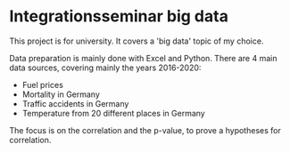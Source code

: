 # Integrationsseminar big data

This project is for university. It covers a 'big data' topic of my choice. 

Data preparation is mainly done with Excel and Python. There are 4 main data sources, covering mainly the years 2016-2020: 

- Fuel prices
- Mortality in Germany
- Traffic accidents in Germany
- Temperature from 20 different places in Germany

The focus is on the correlation and the p-value, to prove a hypotheses for correlation. 
